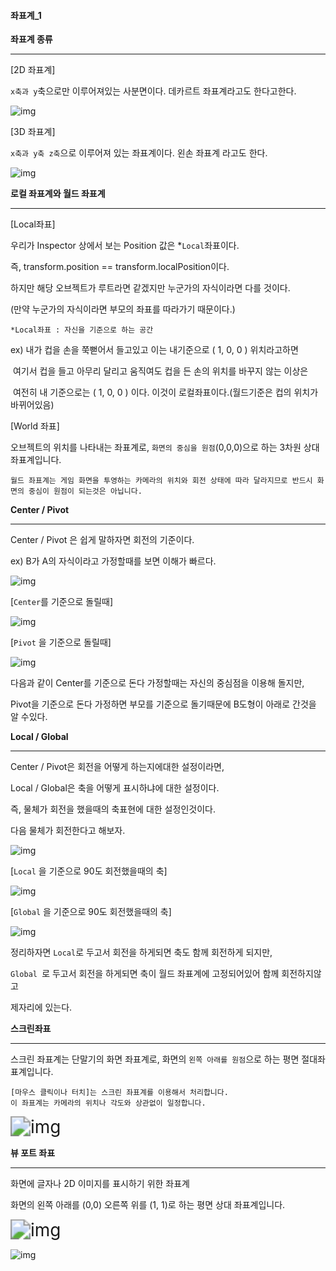 #### 좌표계_1

**좌표계 종류**

---



[2D 좌표계]

`x축과 y`축으로만 이루어져있는 사분면이다. 데카르트 좌표계라고도 한다고한다.

![img](https://cdn.discordapp.com/attachments/735007340733923392/810784704894599208/unknown.png)

[3D 좌표계]

`x축과 y축 z축`으로 이루어져 있는 좌표계이다. 왼손 좌표계 라고도 한다.

![img](https://cdn.discordapp.com/attachments/735007340733923392/810785061808111626/unknown.png)



**로컬 좌표계와 월드 좌표계**

---



[Local좌표]

우리가 Inspector 상에서 보는 Position 값은 *`Local`좌표이다.

즉, transform.position == transform.localPosition이다.

하지만 해당 오브젝트가 루트라면 같겠지만 누군가의 자식이라면 다를 것이다.

(만약 누군가의 자식이라면 부모의 좌표를 따라가기 때문이다.)



```
*Local좌표 : 자신을 기준으로 하는 공간 
```



ex) 내가 컵을 손을 쭉뻗어서 들고있고 이는 내기준으로 ( 1, 0, 0 ) 위치라고하면

​	   여기서 컵을 들고 아무리 달리고 움직여도 컵을 든 손의 위치를 바꾸지 않는 이상은

​       여전히 내 기준으로는 ( 1, 0, 0 ) 이다.  이것이 로컬좌표이다.(월드기준은 컵의 위치가 바뀌어있음)



[World 좌표]

오브젝트의 위치를 나타내는 좌표계로, `화면의 중심을 원점`(0,0,0)으로 하는 3차원 상대좌표계입니다.

```
월드 좌표계는 게임 화면을 투영하는 카메라의 위치와 회전 상태에 따라 달라지므로 반드시 화면의 중심이 원점이 되는것은 아닙니다.
```



**Center / Pivot**

---



Center / Pivot 은 쉽게 말하자면 회전의 기준이다. 

ex) B가 A의 자식이라고 가정할때를 보면 이해가 빠르다.



![img](https://cdn.discordapp.com/attachments/804184517644386345/810790153291300924/unknown.png)

[`Center`를 기준으로 돌릴때]

![img](https://cdn.discordapp.com/attachments/804184517644386345/810790455897620490/unknown.png)

[`Pivot` 을 기준으로 돌릴때]

![img](https://cdn.discordapp.com/attachments/804184517644386345/810790826854318092/unknown.png)

다음과 같이 Center를 기준으로 돈다 가정할때는 자신의 중심점을 이용해 돌지만,

Pivot을 기준으로 돈다 가정하면 부모를 기준으로 돌기때문에 B도형이 아래로 간것을 알 수있다.





**Local / Global**

---



Center / Pivot은 회전을 어떻게 하는지에대한 설정이라면, 

Local / Global은 축을 어떻게 표시하냐에 대한 설정이다.

즉, 물체가 회전을 했을때의 축표현에 대한 설정인것이다.



다음 물체가 회전한다고 해보자.

![img](https://cdn.discordapp.com/attachments/804184517644386345/810792214343057418/unknown.png)

[`Local` 을 기준으로 90도 회전했을때의 축]

![img](https://cdn.discordapp.com/attachments/804184517644386345/810792276392542248/unknown.png)

[`Global` 을 기준으로 90도 회전했을때의 축]

![img](https://cdn.discordapp.com/attachments/804184517644386345/810792318886084608/unknown.png)

정리하자면 `Local`로 두고서 회전을 하게되면 축도 함께 회전하게 되지만,

`Global `로 두고서 회전을 하게되면 축이 월드 좌표계에 고정되어있어 함께 회전하지않고

제자리에 있는다.



**스크린좌표**

---



스크린 좌표계는 단말기의 화면 좌표계로, 화면의 `왼쪽 아래를 원점`으로 하는 평면 절대좌표계입니다.



```
[마우스 클릭이나 터치]는 스크린 좌표계를 이용해서 처리합니다. 
이 좌표계는 카메라의 위치나 각도와 상관없이 일정합니다.
```

<img src="https://cdn.discordapp.com/attachments/804184517644386345/810796813766098964/unknown.png" alt="img" style="zoom:200%;" />



**뷰 포트 좌표**

---



화면에 글자나 2D 이미지를 표시하기 위한 좌표계

화면의 왼쪽 아래를 (0,0) 오른쪽 위를 (1, 1)로 하는 평면 상대 좌표계입니다.

<img src="https://cdn.discordapp.com/attachments/735007340733923392/810798193834328114/unknown.png" alt="img" style="zoom:200%;" />

![img](https://cdn.discordapp.com/attachments/804184517644386345/810797871073984552/unknown.png)

